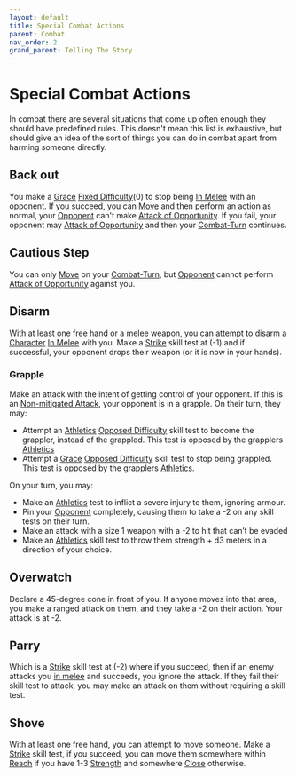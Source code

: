 ```yaml
---
layout: default
title: Special Combat Actions
parent: Combat
nav_order: 2
grand_parent: Telling The Story
---
```

# Special Combat Actions
In combat there are several situations that come up often enough they should have predefined rules. This doesn't mean this list is exhaustive, but should give an idea of the sort of things you can do in combat apart from harming someone directly.

## Back out
You make a [Grace](Agility#Grace) [Fixed Difficulty](Skills#Fixed%20Difficulty)(0) to stop being [In Melee](Effects#In%20Melee) with an opponent. If you succeed, you can [Move](Combat-Turn#Move) and then perform an action as normal, your [Opponent](Terminology#Opponent) can't make [Attack of Opportunity](Reacting#Attack%20of%20Opportunity). If you fail, your opponent may [Attack of Opportunity](Reacting#Attack%20of%20Opportunity) and then your [Combat-Turn](Combat-Turn) continues.

## Cautious Step
You can only [Move](Combat-Turn#Move) on your [Combat-Turn](Combat-Turn), but [Opponent](Terminology#Opponent) cannot perform [Attack of Opportunity](Reacting#Attack%20of%20Opportunity) against you.

## Disarm
With at least one free hand or a melee weapon, you can attempt to disarm a [Character](Terminology#Character) [In Melee](Effects#In%20Melee) with you. Make a [Strike](Strength#Strike) skill test at (-1) and if successful, your opponent drops their weapon (or it is now in your hands).

### Grapple
Make an attack with the intent of getting control of your opponent. If this is an [Non-mitigated Attack](Terminology#Non-mitigated%20Attack), your opponent is in a grapple. 
On their turn, they may:
* Attempt an [Athletics](Strength#Athletics) [Opposed Difficulty](Skills#Opposed%20Difficulty) skill test to become the grappler, instead of the grappled. This test is opposed by the grapplers [Athletics](Strength#Athletics)
* Attempt a [Grace](Agility#Grace) [Opposed Difficulty](Skills#Opposed%20Difficulty) skill test to stop being grappled. This test is opposed by the grapplers [Athletics](Strength#Athletics).

On your turn, you may:
* Make an [Athletics](Strength#Athletics) test to inflict a severe injury to them, ignoring armour.
* Pin your [Opponent](Terminology#Opponent) completely, causing them to take a -2 on any skill tests on their turn.
* Make an attack with a size 1 weapon with a -2 to hit that can’t be evaded
* Make an [Athletics](Strength#Athletics) skill test to throw them strength + d3 meters in a direction of your choice.

## Overwatch
Declare a 45-degree cone in front of you. If anyone moves into that area, you make a ranged attack on them, and they take a -2 on their action. Your attack is at -2.

## Parry
Which is a [Strike](Strength#Strike) skill test at (-2) where if you succeed, then if an enemy attacks you [in melee](#Being%20in%20Melee%20Combat) and succeeds, you ignore the attack. If they fail their skill test to attack, you may make an attack on them without requiring a skill test.

## Shove
With at least one free hand, you can attempt to move someone. Make a [Strike](Strength#Strike) skill test, if you succeed, you can move them somewhere within [Reach](Movement#Reach) if you have 1-3 [Strength](Strength) and somewhere [Close](Movement#Close) otherwise.
